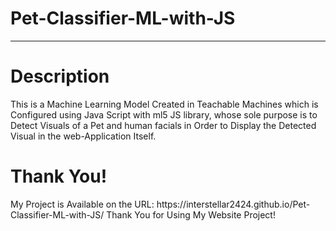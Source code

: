 # Pet-Classifier-ML-with-JS
<hr>

<h1>Description</h1>
This is a Machine Learning Model Created in Teachable Machines which is Configured using Java Script with ml5 JS library, whose sole purpose is to Detect Visuals of a Pet and human facials in Order to Display the Detected Visual in the web-Application Itself.

<h1>Thank You!</h1>
My Project is Available on the URL: https://interstellar2424.github.io/Pet-Classifier-ML-with-JS/
Thank You for Using My Website Project!
